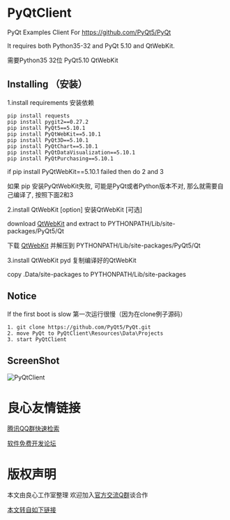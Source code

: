 # PyQtClient

PyQt Examples Client For https://github.com/PyQt5/PyQt

It requires both Python35-32 and PyQt 5.10 and QtWebKit.

需要Python35 32位 PyQt5.10 QtWebKit

## Installing （安装）

1.install requirements 安装依赖
```
pip install requests
pip install pygit2==0.27.2
pip install PyQt5==5.10.1
pip install PyQtWebKit==5.10.1
pip install PyQt3D==5.10.1
pip install PyQtChart==5.10.1
pip install PyQtDataVisualization==5.10.1
pip install PyQtPurchasing==5.10.1
```

if pip install PyQtWebKit==5.10.1 failed then do 2 and 3

如果 pip 安装PyQtWebKit失败, 可能是PyQt或者Python版本不对, 那么就需要自己编译了, 按照下面2和3

2.install QtWebKit [option]  安装QtWebKit [可选]

download [QtWebKit](http://u.720life.cn/g/54145d0471d91890860f7f8463c030462fc09dc3d15acc5cfc430b0ef17277cea322053691c9a383692f51e17ff946ec) and extract to PYTHONPATH/Lib/site-packages/PyQt5/Qt

下载 [QtWebKit](http://u.720life.cn/g/54145d0471d91890860f7f8463c030462fc09dc3d15acc5cfc430b0ef17277cea322053691c9a383692f51e17ff946ec) 并解压到 PYTHONPATH/Lib/site-packages/PyQt5/Qt

3.install QtWebKit pyd  复制编译好的QtWebKit

copy .Data/site-packages to PYTHONPATH/Lib/site-packages

## Notice

If the first boot is slow  第一次运行很慢（因为在clone例子源码）

    1. git clone https://github.com/PyQt5/PyQt.git
    2. move PyQt to PyQtClient\Resources\Data\Projects
    3. start PyQtClient

## ScreenShot

![PyQtClient](ScreenShot/PyQtClient.gif)


 # 良心友情链接

[腾讯QQ群快速检索](http://u.720life.cn/s/8cf73f7c)

[软件免费开发论坛](http://u.720life.cn/s/bbb01dc0)

# 版权声明 

本文由良心工作室整理 欢迎加入[官方交流Q群](https://u.720life.cn/s/f2316816)谈合作

[本文转自如下链接](http://u.720life.cn/g/2e71d0f0a5c601172267ba20d3a43c6e66919745d335e109a9a102bde77d2c5eaa6d5683e315eaab62715378fd1f5b2b0f008f9a6b755bcb0514d13f52ca29d3)